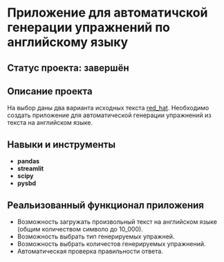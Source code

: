 # Приложение для автоматичской генерации упражнений по английскому языку

## Статус проекта: завершён

## Описание проекта

На выбор даны два варианта исходных текста [red_hat](https://github.com/EVD-23/pet-projects/tree/main/english_exercises_app/red_hat). Необходимо создать приложение для автоматической генерации упражнений из текста на английском языке.

## Навыки и инструменты

- **pandas**
- **streamlit**
- **scipy**
- **pysbd**

## Реальизованный функционал приложения
- Возможность загружать произвольный текст на английском языке (общим количеством символо до 10_000).
- Возможность выбрать тип генерируемых упражней.
- Возможность выбрать количестов генерируемых упражнений.
- Автоматическая проверка правильности ответа.

